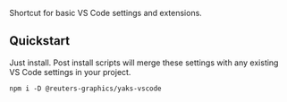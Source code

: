 Shortcut for basic VS Code settings and extensions.

## Quickstart

Just install. Post install scripts will merge these settings with any existing VS Code settings in your project.

```console
npm i -D @reuters-graphics/yaks-vscode
```
